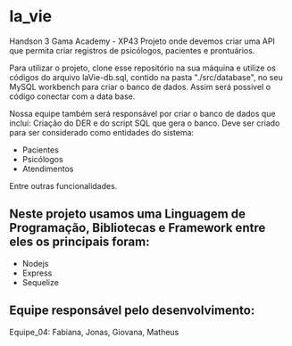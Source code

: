 # la_vie
Handson 3 Gama Academy - XP43
Projeto onde devemos criar uma API que permita criar registros de psicólogos, pacientes e prontuários.

Para utilizar o projeto, clone esse repositório na sua máquina e utilize os códigos do arquivo laVie-db.sql, contido na pasta "./src/database", no seu MySQL workbench para criar o banco de dados. Assim será possivel o código conectar com a data base.

Nossa equipe também será responsável por criar o banco de dados que inclui: Criação do DER e do script SQL que gera o banco. 
Deve ser criado para ser considerado como entidades do sistema:

* Pacientes
* Psicólogos
* Atendimentos

Entre outras funcionalidades.

## Neste projeto usamos uma Linguagem de Programação, Bibliotecas e Framework entre eles os principais foram: 

* Nodejs
* Express
* Sequelize

## Equipe responsável pelo desenvolvimento:
Equipe_04:
Fabiana,
Jonas,
Giovana,
Matheus
